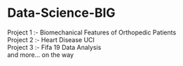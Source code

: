 # Data-Science-BIG
<p1>Project 1 :- Biomechanical Features of Orthopedic Patients<br></p1>
<p2>Project 2 :- Heart Disease UCI<br></p2>
<p3>Project 3 :- Fifa 19 Data Analysis<br></p3>
<p4>and more... on the way<br></p4>


